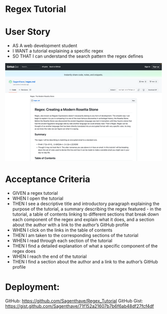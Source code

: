# Regex Tutorial

# User Story
- AS A web development student
- I WANT a tutorial explaining a specific regex
- SO THAT I can understand the search pattern the regex defines

![screenshot](/Screenshot%202023-07-24%20at%206.53.01%20PM.png)

# Acceptance Criteria
- GIVEN a regex tutorial
- WHEN I open the tutorial
- THEN I see a descriptive title and introductory paragraph explaining the purpose of the tutorial, a summary describing the regex featured - in the tutorial, a table of contents linking to different sections that break down each component of the regex and explain what it does, and a section about the author with a link to the author’s GitHub profile
- WHEN I click on the links in the table of contents
- THEN I am taken to the corresponding sections of the tutorial
- WHEN I read through each section of the tutorial
- THEN I find a detailed explanation of what a specific component of the regex does
- WHEN I reach the end of the tutorial
- THEN I find a section about the author and a link to the author’s GitHub profile

# Deployment: 
GitHub: https://github.com/Sagenthave/Regex_Tutorial 
GitHub Gist: https://gist.github.com/Sagenthave/71f152a21607b7b6f6ab48df27fcf4df 